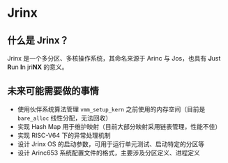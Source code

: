 # Jrinx

## 什么是 Jrinx？

Jrinx 是一个多分区、多核操作系统，其命名来源于 Arinc 与 Jos，也具有 **J**ust **R**un **I**n jri**NX** 的意义。

## 未来可能需要做的事情

- 使用伙伴系统算法管理 `vmm_setup_kern` 之前使用的内存空间（目前是 `bare_alloc` 线性分配，无法回收）
- 实现 Hash Map 用于维护映射（目前大部分映射采用链表管理，性能不佳）
- 实现 RISC-V64 下的异常处理机制
- 设计 Jrinx OS 的启动参数，可用于运行单元测试、启动特定的分区等
- 设计 Arinc653 系统配置文件的格式，主要涉及分区定义、进程定义
